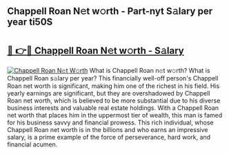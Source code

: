 ## Chappell Roan N𝚎t w𝚘rth - Part-nyt S𝚊lary per year ti50S

# <h2><a href="http://gc20dni.nevu.top/?p=Chappell+Roan">🔗 👉🔴 Chappell Roan N𝚎t w𝚘rth - S𝚊lary</a></h2>

[![Chappell Roan N𝚎t W𝚘rth](https://i.imgur.com/Oavwk0R.jpeg)](http://gc20dni.nevu.top/?p=Chappell+Roan)
What is Chappell Roan n𝚎t w𝚘rth? What is Chappell Roan s𝚊lary per year?
This financially well-off person's Chappell Roan net worth is significant, making him one of the richest in his field. His yearly earnings are significant, but they are overshadowed by Chappell Roan net worth, which is believed to be more substantial due to his diverse business interests and valuable real estate holdings. With a Chappell Roan net worth that places him in the uppermost tier of wealth, this man is famed for his business savvy and financial prowess. This rich individual, whose Chappell Roan net worth is in the billions and who earns an impressive salary, is a prime example of the force of perseverance, hard work, and financial acumen.
